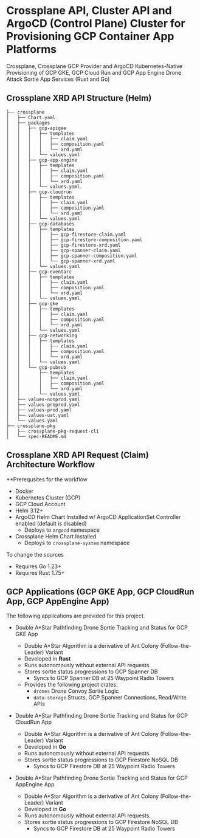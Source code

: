 # Crossplane API, Cluster API and ArgoCD (Control Plane) Cluster for Provisioning GCP Container App Platforms
Crossplane, Crossplane GCP Provider and ArgoCD Kubernetes-Native Provisioning of GCP GKE, GCP Cloud Run and GCP App Engine Drone Attack Sortie App Services (Rust and Go)



## Crossplane XRD API Structure (Helm)
```
├── crossplane
│   ├── Chart.yaml                      
│   ├── packages
│   │   ├── gcp-apigee                  
│   │   │   ├── templates
│   │   │   │   ├── claim.yaml
│   │   │   │   ├── composition.yaml
│   │   │   │   └── xrd.yaml
│   │   │   └── values.yaml
│   │   ├── gcp-app-engine
│   │   │   ├── templates
│   │   │   │   ├── claim.yaml
│   │   │   │   ├── composition.yaml
│   │   │   │   └── xrd.yaml
│   │   │   └── values.yaml
│   │   ├── gcp-cloudrun
│   │   │   ├── templates
│   │   │   │   ├── claim.yaml
│   │   │   │   ├── composition.yaml
│   │   │   │   └── xrd.yaml
│   │   │   └── values.yaml
│   │   ├── gcp-databases
│   │   │   ├── templates
│   │   │   │   ├── gcp-firestore-claim.yaml
│   │   │   │   ├── gcp-firestore-composition.yaml
│   │   │   │   ├── gcp-firestore-xrd.yaml
│   │   │   │   ├── gcp-spanner-claim.yaml
│   │   │   │   ├── gcp-spanner-composition.yaml
│   │   │   │   └── gcp-spanner-xrd.yaml
│   │   │   └── values.yaml
│   │   ├── gcp-eventarc                  
│   │   │   ├── templates
│   │   │   │   ├── claim.yaml
│   │   │   │   ├── composition.yaml
│   │   │   │   └── xrd.yaml
│   │   │   └── values.yaml
│   │   ├── gcp-gke                       
│   │   │   ├── templates
│   │   │   │   ├── claim.yaml
│   │   │   │   ├── composition.yaml
│   │   │   │   └── xrd.yaml
│   │   │   └── values.yaml
│   │   ├── gcp-networking                
│   │   │   ├── templates
│   │   │   │   ├── claim.yaml
│   │   │   │   ├── composition.yaml
│   │   │   │   └── xrd.yaml
│   │   │   └── values.yaml
│   │   └── gcp-pubsub                    
│   │       ├── templates
│   │       │   ├── claim.yaml
│   │       │   ├── composition.yaml
│   │       │   └── xrd.yaml
│   │       └── values.yaml
│   ├── values-nonprod.yaml
│   ├── values-preprod.yaml
│   ├── values-prod.yaml
│   ├── values-uat.yaml
│   └── values.yaml
├── crossplane-pkg
│   ├── crossplane-pkg-request-cli
│   └── spec-README.md
```

## Crossplane XRD API Request (Claim) Architecture Workflow

**Prerequsites for the workflow

- Docker
- Kubernetes Cluster (GCP)
- GCP Cloud Account 
- Helm 3.12+
- ArgoCD Helm Chart Installed w/ ArgoCD ApplicationSet Controller enabled (default is disabled)
    - Deploys to `argocd` namespace
- Crossplane Helm Chart Installed
    - Deploys to `crossplane-system` namespace


To change the sources 

- Requires Go 1.23+
- Requires Rust 1.75+





## GCP Applications (GCP GKE App, GCP CloudRun App, GCP AppEngine App)

The following applications are provided for this project.

- Double A*Star Pathfinding Drone Sortie Tracking and Status for GCP GKE App
    - Double A*Star Algorithm is a derivative of Ant Colony (Follow-the-Leader) Variant
    - Developed in **Rust** 
    - Runs autonomously without external API requests.
    - Stores sortie status progressions to GCP Spanner DB
        - Syncs to GCP Spanner DB at 25 Waypoint Radio Towers
    - Provides the following project crates:
        - `drones` Drone Convoy Sortie Logic
        - `data-storage` Structs, GCP Spanner Connections, Read/Write APIs

- Double A*Star Pathfinding Drone Sortie Tracking and Status for GCP CloudRun App
    - Double A*Star Algorithm is a derivative of Ant Colony (Follow-the-Leader) Variant
    - Developed in **Go**
    - Runs autonomously without external API requests.
    - Stores sortie status progressions to GCP Firestore NoSQL DB
        - Syncs to GCP Firestore DB at 25 Waypoint Radio Towers

- Double A*Star Pathfinding Drone Sortie Tracking and Status for GCP AppEngine App
    - Double A*Star Algorithm is a derivative of Ant Colony (Follow-the-Leader) Variant
    - Developed in **Go**
    - Runs autonomously without external API requests.
    - Stores sortie status progressions to GCP Firestore NoSQL DB
        - Syncs to GCP Firestore DB at 25 Waypoint Radio Towers